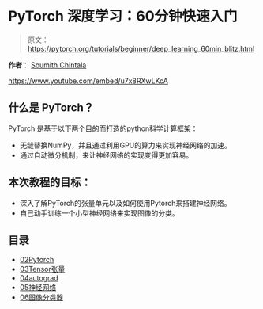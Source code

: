 # PyTorch 深度学习：60分钟快速入门

> 原文：<https://pytorch.org/tutorials/beginner/deep_learning_60min_blitz.html>

**作者**： [Soumith Chintala](http://soumith.ch)

<https://www.youtube.com/embed/u7x8RXwLKcA>

## 什么是 PyTorch？

PyTorch 是基于以下两个目的而打造的python科学计算框架：

*   无缝替换NumPy，并且通过利用GPU的算力来实现神经网络的加速。
*   通过自动微分机制，来让神经网络的实现变得更加容易。

## 本次教程的目标：

*   深入了解PyTorch的张量单元以及如何使用Pytorch来搭建神经网络。
*   自己动手训练一个小型神经网络来实现图像的分类。


## 目录

* [02Pytorch](02Pytorch.md)
* [03Tensor张量](03Tensor.md)
* [04autograd](04Autograd.md)
* [05神经网络](05NN.md)
* [06图像分类器](06Classification.md)
